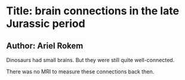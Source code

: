 # Title: brain connections in the late Jurassic period

## Author: Ariel Rokem

Dinosaurs had small brains. But they were still quite well-connected. 

There was no MRI to measure these connections back then. 


